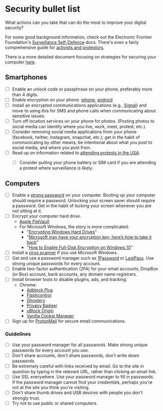 # Security bullet list

What actions can you take that can do the most to improve your digital security?

For some good background information, check out the Electronic Frontier Foundation's [Surveillance Self-Defence](https://ssd.eff.org/) docs. There's even a fairly comprehensive guide for [activists and protestors](https://ssd.eff.org/en/playlist/activist-or-protester).

There is a more detailed document focusing on strategies for securing your computer [here](guidelines.md).

## Smartphones

 - [ ] Enable an unlock code or passphrase on your phone, preferably more than 4 digits.
 - [ ] Enable encryption on your phone. [iphone](https://ssd.eff.org/en/module/how-encrypt-your-iphone), [android](https://www.howtogeek.com/141953/how-to-encrypt-your-android-phone-and-why-you-might-want-to/)
 - [ ] Install an encrypted communications applications (e.g., [Signal](https://whispersystems.org/)) and move to using this for SMS and phone calls when communicating about sensitive issues.
 - [ ] Turn off location services on your phone for photos. (Posting photos to social media can identify where you live, work, meet, protest, etc.).
 - [ ] Consider removing social media applications from your phone (facebook, twitter, instagram, snapchat, etc.); get in the habit of communicating by other means; be intentional about what you post to social media, and where you post from.
 - [ ] Read up on information related to [attending protests in the USA](https://ssd.eff.org/en/playlist/activist-or-protester#attending-protests-united-states).
   - [ ] Consider pulling your phone battery or SIM card if you are attending a protest where surveillance is likely.


## Computers

 - [ ] Enable a [strong password](https://www.schneier.com/blog/archives/2014/03/choosing_secure_1.html) on your computer. Booting up your computer should require a password. Unlocking your screen saver should require a password. Get in the habit of locking your screen whenever you are not sitting at it.
 - [ ] Encrypt your computer hard drive.
    - [Apple FileVault](https://support.apple.com/en-us/HT204837)
    - For Microsoft Windows, the story is more complicated:
      - "[Encrypting Windows Hard Drives](https://www.schneier.com/blog/archives/2015/06/encrypting_wind.html)"
      - "[Microsoft may have your encryption key; here’s how to take it back](https://arstechnica.com/information-technology/2015/12/microsoft-may-have-your-encryption-key-heres-how-to-take-it-back/)"
      - "[How to Enable Full-Disk Encryption on Windows 10](https://www.howtogeek.com/234826/how-to-enable-full-disk-encryption-on-windows-10/)"
 - [ ] Install a [virus scanner](http://www.pcmag.com/article2/0,2817,2372364,00.asp) if you use Microsoft Windows.
 - [ ] Get and use a password manager such as [1Password](https://1password.com/) or [LastPass](https://www.lastpass.com/). Use strong unique passwords for every account.
 - [ ] Enable two-factor authentication (2FA) for your email accounts, DropBox (or Box) account, bank accounts, any domain name registrars.
 - [ ] Install browser tools to disable plugins, ads, and tracking:
   - Chrome:
     - [Adblock Plus](https://adblockplus.org/)
     - [Flashcontrol](https://chrome.google.com/webstore/detail/flashcontrol/mfidmkgnfgnkihnjeklbekckimkipmoe?hl=en)
     - [Ghostery](https://www.ghostery.com/try-us/download-browser-extension/)
     - [Privacy Badger](https://www.eff.org/privacybadger)
     - [uBlock Origin](https://chrome.google.com/webstore/detail/ublock-origin/cjpalhdlnbpafiamejdnhcphjbkeiagm?hl=en)
     - [Vanilla Cookie Manager](https://chrome.google.com/webstore/detail/vanilla-cookie-manager/gieohaicffldbmiilohhggbidhephnjj?hl=en)
 - [ ] Sign up for [ProtonMail](https://protonmail.com/) for secure email communications.

### Guidelines

 - [ ] Use your password manager for all passwords. Make strong unique passwords for every account you use.
 - [ ] Don't share accounts, don't share passwords, don't write down passwords.
 - [ ] Be extremely careful with links received by email. Go to the site in question by typing in the relevant URL, rather than clicking an email link.
 - [ ] Use SSL everywhere. Use your password manager to fill in passwords. If the password manager cannot find your credentials, perhaps you're not at the site you think you're visiting.
 - [ ] Don't share thumb drives and USB devices with people you don't strongly trust.
 - [ ] Try not to use public or shared computers.

